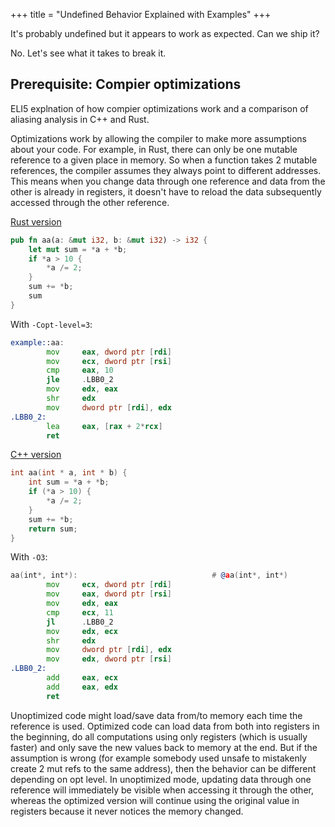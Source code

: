 +++
title = "Undefined Behavior Explained with Examples"
+++

It's probably undefined but it appears to work as expected. Can we ship it?

No. Let's see what it takes to break it.

<!-- more -->

## Prerequisite: Compier optimizations

ELI5 explnation of how compier optimizations work and a comparison of aliasing analysis in C++ and Rust.

Optimizations work by allowing the compiler to make more assumptions about your code. For example, in Rust, there can only be one mutable reference to a given place in memory. So when a function takes 2 mutable references, the compiler assumes they always point to different addresses. This means when you change data through one reference and data from the other is already in registers, it doesn't have to reload the data subsequently accessed through the other reference.

[Rust version](https://godbolt.org/#g:!((g:!((g:!((h:codeEditor,i:(filename:'1',fontScale:14,fontUsePx:'0',j:1,lang:rust,selection:(endColumn:1,endLineNumber:9,positionColumn:1,positionLineNumber:9,selectionStartColumn:1,selectionStartLineNumber:1,startColumn:1,startLineNumber:1),source:'pub+fn+aa(a:+%26mut+i32,+b:+%26mut+i32)+-%3E+i32+%7B%0A++++let+mut+sum+%3D+*a+%2B+*b%3B%0A++++if+*a+%3E+10+%7B%0A++++++++*a+/%3D+2%3B%0A++++%7D%0A++++sum+%2B%3D+*b%3B%0A++++sum%0A%7D%0A'),l:'5',n:'0',o:'Rust+source+%231',t:'0')),k:50,l:'4',n:'0',o:'',s:0,t:'0'),(g:!((h:compiler,i:(compiler:r1730,filters:(b:'0',binary:'1',binaryObject:'1',commentOnly:'0',debugCalls:'1',demangle:'0',directives:'0',execute:'1',intel:'0',libraryCode:'0',trim:'1'),flagsViewOpen:'1',fontScale:14,fontUsePx:'0',j:1,lang:rust,libs:!(),options:'-Copt-level%3D3',overrides:!(),selection:(endColumn:12,endLineNumber:11,positionColumn:12,positionLineNumber:11,selectionStartColumn:12,selectionStartLineNumber:11,startColumn:12,startLineNumber:11),source:1),l:'5',n:'0',o:'+rustc+1.73.0+(Editor+%231)',t:'0')),k:50,l:'4',n:'0',o:'',s:0,t:'0')),l:'2',n:'0',o:'',t:'0')),version:4)

```rust
pub fn aa(a: &mut i32, b: &mut i32) -> i32 {
    let mut sum = *a + *b;
    if *a > 10 {
        *a /= 2;
    }
    sum += *b;
    sum
}
```

With `-Copt-level=3`:

```asm
example::aa:
        mov     eax, dword ptr [rdi]
        mov     ecx, dword ptr [rsi]
        cmp     eax, 10
        jle     .LBB0_2
        mov     edx, eax
        shr     edx
        mov     dword ptr [rdi], edx
.LBB0_2:
        lea     eax, [rax + 2*rcx]
        ret
```

[C++ version](https://godbolt.org/#g:!((g:!((g:!((h:codeEditor,i:(filename:'1',fontScale:14,fontUsePx:'0',j:1,lang:c%2B%2B,selection:(endColumn:14,endLineNumber:6,positionColumn:14,positionLineNumber:6,selectionStartColumn:14,selectionStartLineNumber:6,startColumn:14,startLineNumber:6),source:'int+aa(int+*+a,+int+*+b)+%7B%0A++++int+sum+%3D+*a+%2B+*b%3B%0A++++if+(*a+%3E+10)+%7B%0A++++++++*a+/%3D+2%3B%0A++++%7D%0A++++sum+%2B%3D+*b%3B%0A++++return+sum%3B%0A%7D'),l:'5',n:'0',o:'C%2B%2B+source+%231',t:'0')),k:50,l:'4',n:'0',o:'',s:0,t:'0'),(g:!((h:compiler,i:(compiler:clang1701,filters:(b:'0',binary:'1',binaryObject:'1',commentOnly:'0',debugCalls:'1',demangle:'0',directives:'0',execute:'1',intel:'0',libraryCode:'0',trim:'1'),flagsViewOpen:'1',fontScale:14,fontUsePx:'0',j:1,lang:c%2B%2B,libs:!(),options:'-O3',overrides:!(),selection:(endColumn:34,endLineNumber:10,positionColumn:34,positionLineNumber:10,selectionStartColumn:34,selectionStartLineNumber:10,startColumn:34,startLineNumber:10),source:1),l:'5',n:'0',o:'+x86-64+clang+17.0.1+(Editor+%231)',t:'0')),k:50,l:'4',n:'0',o:'',s:0,t:'0')),l:'2',n:'0',o:'',t:'0')),version:4)

```cpp
int aa(int * a, int * b) {
    int sum = *a + *b;
    if (*a > 10) {
        *a /= 2;
    }
    sum += *b;
    return sum;
}
```

With `-O3`:

```asm
aa(int*, int*):                              # @aa(int*, int*)
        mov     ecx, dword ptr [rdi]
        mov     eax, dword ptr [rsi]
        mov     edx, eax
        cmp     ecx, 11
        jl      .LBB0_2
        mov     edx, ecx
        shr     edx
        mov     dword ptr [rdi], edx
        mov     edx, dword ptr [rsi]
.LBB0_2:
        add     eax, ecx
        add     eax, edx
        ret
``````

Unoptimized code might load/save data from/to memory each time the reference is used. Optimized code can load data from both into registers in the beginning, do all computations using only registers (which is usually faster) and only save the new values back to memory at the end. But if the assumption is wrong (for example somebody used unsafe to mistakenly create 2 mut refs to the same address), then the behavior can be different depending on opt level. In unoptimized mode, updating data through one reference will immediately be visible when accessing it through the other, whereas the optimized version will continue using the original value in registers because it never notices the memory changed.
